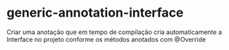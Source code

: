 # generic-annotation-interface

Criar uma anotação que em tempo de compilação cria automaticamente a Interface no projeto conforme os métodos anotados com @Override
